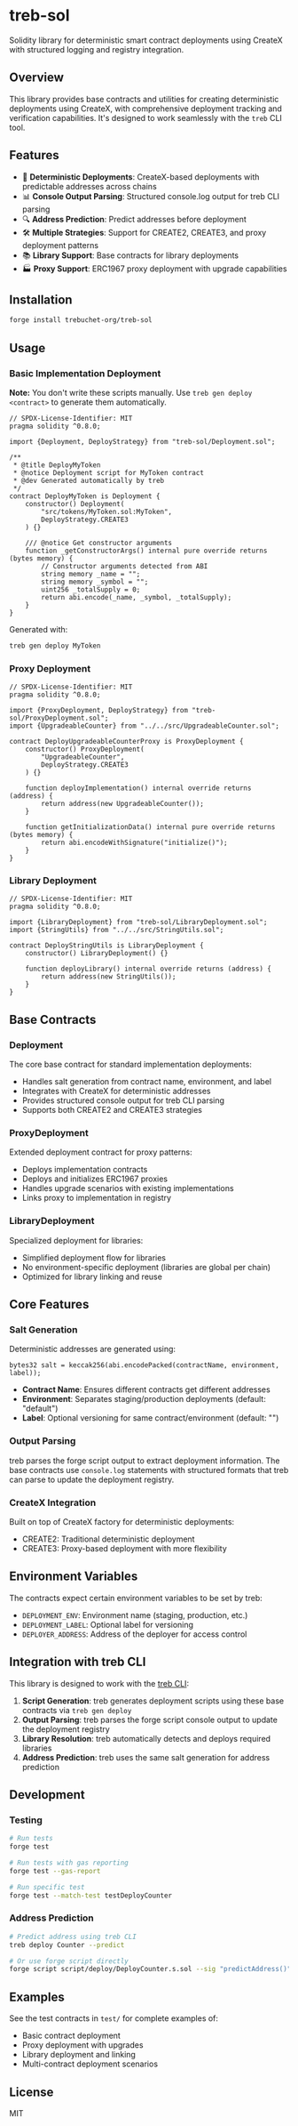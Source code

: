 # treb-sol

Solidity library for deterministic smart contract deployments using CreateX with structured logging and registry integration.

## Overview

This library provides base contracts and utilities for creating deterministic deployments using CreateX, with comprehensive deployment tracking and verification capabilities. It's designed to work seamlessly with the `treb` CLI tool.

## Features

- 🎯 **Deterministic Deployments**: CreateX-based deployments with predictable addresses across chains
- 📊 **Console Output Parsing**: Structured console.log output for treb CLI parsing
- 🔍 **Address Prediction**: Predict addresses before deployment
- 🛠️ **Multiple Strategies**: Support for CREATE2, CREATE3, and proxy deployment patterns
- 📚 **Library Support**: Base contracts for library deployments
- 🏭 **Proxy Support**: ERC1967 proxy deployment with upgrade capabilities

## Installation

```bash
forge install trebuchet-org/treb-sol
```

## Usage

### Basic Implementation Deployment

**Note:** You don't write these scripts manually. Use `treb gen deploy <contract>` to generate them automatically.

```solidity
// SPDX-License-Identifier: MIT
pragma solidity ^0.8.0;

import {Deployment, DeployStrategy} from "treb-sol/Deployment.sol";

/**
 * @title DeployMyToken
 * @notice Deployment script for MyToken contract
 * @dev Generated automatically by treb
 */
contract DeployMyToken is Deployment {
    constructor() Deployment(
        "src/tokens/MyToken.sol:MyToken",
        DeployStrategy.CREATE3
    ) {}

    /// @notice Get constructor arguments
    function _getConstructorArgs() internal pure override returns (bytes memory) {
        // Constructor arguments detected from ABI
        string memory _name = "";
        string memory _symbol = "";
        uint256 _totalSupply = 0;
        return abi.encode(_name, _symbol, _totalSupply);
    }
}
```

Generated with:
```bash
treb gen deploy MyToken
```

### Proxy Deployment

```solidity
// SPDX-License-Identifier: MIT
pragma solidity ^0.8.0;

import {ProxyDeployment, DeployStrategy} from "treb-sol/ProxyDeployment.sol";
import {UpgradeableCounter} from "../../src/UpgradeableCounter.sol";

contract DeployUpgradeableCounterProxy is ProxyDeployment {
    constructor() ProxyDeployment(
        "UpgradeableCounter",
        DeployStrategy.CREATE3
    ) {}

    function deployImplementation() internal override returns (address) {
        return address(new UpgradeableCounter());
    }

    function getInitializationData() internal pure override returns (bytes memory) {
        return abi.encodeWithSignature("initialize()");
    }
}
```

### Library Deployment

```solidity
// SPDX-License-Identifier: MIT
pragma solidity ^0.8.0;

import {LibraryDeployment} from "treb-sol/LibraryDeployment.sol";
import {StringUtils} from "../../src/StringUtils.sol";

contract DeployStringUtils is LibraryDeployment {
    constructor() LibraryDeployment() {}

    function deployLibrary() internal override returns (address) {
        return address(new StringUtils());
    }
}
```

## Base Contracts

### Deployment

The core base contract for standard implementation deployments:
- Handles salt generation from contract name, environment, and label
- Integrates with CreateX for deterministic addresses
- Provides structured console output for treb CLI parsing
- Supports both CREATE2 and CREATE3 strategies

### ProxyDeployment

Extended deployment contract for proxy patterns:
- Deploys implementation contracts
- Deploys and initializes ERC1967 proxies
- Handles upgrade scenarios with existing implementations
- Links proxy to implementation in registry

### LibraryDeployment

Specialized deployment for libraries:
- Simplified deployment flow for libraries
- No environment-specific deployment (libraries are global per chain)
- Optimized for library linking and reuse

## Core Features

### Salt Generation

Deterministic addresses are generated using:
```solidity
bytes32 salt = keccak256(abi.encodePacked(contractName, environment, label));
```

- **Contract Name**: Ensures different contracts get different addresses
- **Environment**: Separates staging/production deployments (default: "default")
- **Label**: Optional versioning for same contract/environment (default: "")

### Output Parsing

treb parses the forge script output to extract deployment information. The base contracts use `console.log` statements with structured formats that treb can parse to update the deployment registry.

### CreateX Integration

Built on top of CreateX factory for deterministic deployments:
- CREATE2: Traditional deterministic deployment
- CREATE3: Proxy-based deployment with more flexibility

## Environment Variables

The contracts expect certain environment variables to be set by treb:

- `DEPLOYMENT_ENV`: Environment name (staging, production, etc.)
- `DEPLOYMENT_LABEL`: Optional label for versioning
- `DEPLOYER_ADDRESS`: Address of the deployer for access control

## Integration with treb CLI

This library is designed to work with the [treb CLI](https://github.com/trebuchet-org/treb-cli):

1. **Script Generation**: treb generates deployment scripts using these base contracts via `treb gen deploy`
2. **Output Parsing**: treb parses the forge script console output to update the deployment registry
3. **Library Resolution**: treb automatically detects and deploys required libraries
4. **Address Prediction**: treb uses the same salt generation for address prediction

## Development

### Testing

```bash
# Run tests
forge test

# Run tests with gas reporting
forge test --gas-report

# Run specific test
forge test --match-test testDeployCounter
```

### Address Prediction

```bash
# Predict address using treb CLI
treb deploy Counter --predict

# Or use forge script directly
forge script script/deploy/DeployCounter.s.sol --sig "predictAddress()"
```

## Examples

See the test contracts in `test/` for complete examples of:
- Basic contract deployment
- Proxy deployment with upgrades
- Library deployment and linking
- Multi-contract deployment scenarios

## License

MIT